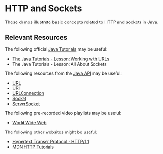 HTTP and Sockets
=================================================

These demos illustrate basic concepts related to HTTP and sockets in Java.

## Relevant Resources ##

The following official [Java Tutorials](http://docs.oracle.com/javase/tutorial/index.html) may be useful:

- [The Java Tutorials - Lesson: Working with URLs](https://docs.oracle.com/javase/tutorial/networking/urls/index.html)
- [The Java Tutorials - Lesson: All About Sockets](https://docs.oracle.com/javase/tutorial/networking/sockets/index.html)

The following resources from the [Java API](https://docs.oracle.com/en/java/javase/14/docs/api/index.html) may be useful:

- [URL](https://docs.oracle.com/en/java/javase/14/docs/api/java.base/java/net/URL.html)
- [URI](https://docs.oracle.com/en/java/javase/14/docs/api/java.base/java/net/URI.html)
- [URLConnection](https://docs.oracle.com/en/java/javase/14/docs/api/java.base/java/net/URLConnection.html)
- [Socket](https://docs.oracle.com/en/java/javase/14/docs/api/java.base/java/net/Socket.html)
- [ServerSocket](https://docs.oracle.com/en/java/javase/14/docs/api/java.base/java/net/ServerSocket.html)

The following pre-recorded video playlists may be useful:

- [World Wide Web](https://www.youtube.com/playlist?list=PLm6V-0HXZmF2VBZ1DNto-e6lG_zggopxz)

The following other websites might be useful:

- [Hypertext Transer Protocol - HTTP/1.1](https://tools.ietf.org/html/rfc2616)
- [MDN HTTP Tutorials](https://developer.mozilla.org/en-US/docs/Web/HTTP)
